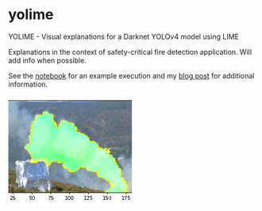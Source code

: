 # yolime
YOLIME - Visual explanations for a Darknet YOLOv4 model using LIME

Explanations in the context of safety-critical fire detection application. Will add info when possible.

See the [notebook](https://github.com/AntMorais/yolime/blob/master/explainImageNotebook.ipynb) for an example execution and my [blog post](https://antmorais.github.io/YOLIME/) for additional information.


![Alt Text](yolime.gif)
